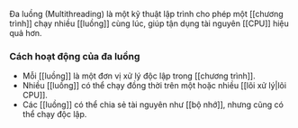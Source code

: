 Đa luồng (Multithreading) là một kỹ thuật lập trình cho phép một [[chương trình]] chạy nhiều [[luồng]] cùng lúc, giúp tận dụng tài nguyên [[CPU]] hiệu quả hơn.

### Cách hoạt động của đa luồng

- Mỗi [[luồng]] là một đơn vị xử lý độc lập trong [[chương trình]].  
- Nhiều [[luồng]] có thể chạy đồng thời trên một hoặc nhiều [[lõi xử lý|lõi CPU]].  
- Các [[luồng]] có thể chia sẻ tài nguyên như [[bộ nhớ]], nhưng cũng có thể chạy độc lập.